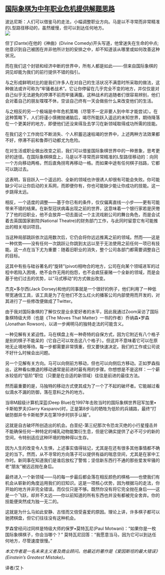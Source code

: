 <!--1594846379000-->
[国际象棋为中年职业危机提供解题思路](https://cn.ft.com/story/001088563?full=y)
------

<div></div><div class="story-lead">波达尼斯：人们可以借鉴马的走法，小幅调整职业方向。马是以不寻常而非常精准的L型路径移动的，虽然缓慢，但可以到达任何地方。</div><div class=" story-image image"><img src="https://thumbor.ftacademy.cn/unsafe/1340x754/https://thumbor.ftacademy.cn/unsafe/picture/3/000064013_piclink.jpg"></div><div class="story-body"><div id="story-body-container"><p>但丁(Dante)在他的《神曲》(Divine Comedy)开头写道，他曾迷失在生命的中点; 他意识到自己被困在并非他所计划的安排之中，却不知道该从哪里或如何改善这种状况。</p><p>而在我们这个封锁和经济中断的世界中，所有人都是如此——-但来自国际象棋的洞见却能为我们的前行提供不错的指引。</p><p>与之形成鲜明对比的是我们许多人在对自己的生活状况不满意时所采取的做法，这种做法或许可称为“牢骚者战术”。它让你停留在几乎完全不变的地方，并仅仅是对自己似乎无法避免的停滞不前而牢骚满腹。这种战术的追随者们很容易辨别，他们会对着自己的朋友喋喋不休，空谈自己终有一天会做些什么来改变他们的生活。</p><p>与之相反的另一个极端是中年危机策略（尽管不一定非要人到中年才能尝试）。在这种策略下，人们将谨小慎微抛诸脑后，竭尽所能跃入遥远的未知世界，期待降落在一个更美好的地方，即便他们还没来得及去学习在新领域取得成功所需的技能。</p><div  data-o-ads-name="mpu-middle1" class="o-ads in-article-advert" data-o-ads-formats-default="false"  data-o-ads-formats-small="FtcMobileMpu"  data-o-ads-formats-medium="FtcMpu" data-o-ads-formats-large="FtcMpu" data-o-ads-formats-extra="FtcMpu" data-o-ads-targeting="cnpos=middle1;" data-cy='[{"devices":["PC","iPhoneWeb","AndroidWeb","iPhoneApp","AndroidApp"],"pattern":"MPU","position":"Middle1","container":"mpuInStory"}]'></div><p>在我们这个工作岗位不断消失、个人积蓄迅速枯竭的世界中，上述两种方法效果都不好，停滞不前和鲁莽行动都尤为危险。</p><p>在对生活或职业做出改变之前，我们可以借鉴国际象棋世界中的一种景象，思考更好的途径。在国际象棋棋盘上，马是以不寻常而非常精准的L型路径移动的：向同一个方向移动两格，然后直角拐弯再移动一格。而如果中途有任何棋子挡路，它都可以跳过去。</p><p>这表明，盲目跃入一个遥远的、全新的领域也许很诱人却很有可能会失败。你可能缺少可以让你启动的关系网，而即便你有，你也可能缺少能让你成功的技能。这一步跳得太远。</p><p>相反，一个适度的调整——基于你已有的条件，仅仅偏离直线一小步——更有可能带来不错的结果。在新型冠状病毒出现之前的世界，这意味着一个银行家若是厌倦了了他的旧职业，他不会放弃一切去面试一个主流戏剧公司的舞台角色，而是会试着去英国国家剧院(National Theatre)的财务部门工作，与此同时留意它有可能推出的相关培训项目。</p><p>当这种局部跳跃依次运用数次后，它仍会将你远远推离之前的领域。然而——这是一种优势——没有任何一次跳跃让你跳到太远以至于无法使用之前任何一项已有技能。这一点在当下尤为重要：随着旧职业的消失，整个公司各部门都需要调整自己的目标。</p><p>这其中有些与硅谷著名的“旋转”(pivot)相吻合的地方，公司在向某个领域进军的过程中若陷入困境，绝不会作无用的抱怨，也不会疯狂豪赌一个全新的领域，而是会基于他们过去的优势，以“马式移动”的方式做出改变。</p><div data-o-ads-name="mpu-middle2" class="o-ads in-article-advert" data-o-ads-formats-default="false"  data-o-ads-formats-small="FtcMobileMpu"  data-o-ads-formats-medium="false" data-o-ads-formats-large="false" data-o-ads-formats-extra="false" data-o-ads-targeting="cnpos=middle2;" data-cy='[{"devices":["iPhoneWeb","AndroidWeb","iPhoneApp","AndroidApp"],"pattern":"MPU","position":"Middle2","container":"mpuInStory"}]'></div><p>杰克•多尔西(Jack Dorsey)和他的同事就是一个很好的例子，他们利用了一种低带宽通信工具，该工具是为了在他们不怎么红火的播客公司内部使用而开发的，对其进行了一些修改便做成了Twitter。</p><p>由于我对国际象棋的了解仅仅是业余爱好者的水平，因此我通过Zoom采访了国际象棋特级大师（也是《The Moves That Matter》一书的作者）乔纳森•罗森(Jonathan Rowson)，以进一步阐明马的独特走法的可能含义。</p><p>一种见解有关紧迫性。马在棋盘上有一种奇特的自保方式，因为它附近有八个格子是别的棋子不能呆的（它自己可以攻击这八个格子）。但这并不意味着它可以在原地无止境地等待。每一步都需要非常慎重，但又要快速决定。我们的工作或公司说不好什么时候会出问题。</p><p>另一个见解有关方向。马可以向侧前方移动，但也可以向侧后方移动。正如罗森指出，这种看似撤退的移动通常是前进时最有用的步骤。你想想是不是这样：一个薪水较低的“低阶”职位（只要是在合适的新领域）往往是前进的最佳方法。</p><p>然而最重要的是，马独特的移动方式使其成为了一个了不起的破坏者。它能越过看似滴水不漏的防御，落在意料之外的地方。</p><div data-o-ads-name="mpu-middle3" class="o-ads in-article-advert" data-o-ads-formats-default="false"  data-o-ads-formats-small="FtcMobileMpu"  data-o-ads-formats-medium="false" data-o-ads-formats-large="false" data-o-ads-formats-extra="false" data-o-ads-targeting="cnpos=middle3;" data-cy='[{"devices":["iPhoneWeb","AndroidWeb","iPhoneApp","AndroidApp"],"pattern":"MPU","position":"Middle3","container":"mpuInStory"}]'></div><p>当IBM超级计算机深蓝(Deep Blue)在1997年击败当时的国际象棋世界冠军加里•卡斯帕罗夫(Garry Kasparov)时，正是第8步马的牺牲为低阶的兵铺路，最终“打破防御并令卡斯帕罗夫在第19步时拱手认输”。</p><p>这就是自古破坏所创造出的机会。白垩纪-第三纪那次令恐龙灭绝的小行星撞击并不能确保任何一种特定的哺乳动物能繁衍生息，但是它确实提供了必不可少的新的空间，令特别适应这种环境的物种得以生存。</p><p>因为人生的改变令人生惧，上述事实值得铭记，尤其是在还有很多其他事情都不确定的当下。然而，从不寻常的方向落子可以提供有益的喘息空间，尤其是在家中工作时。新同事在知道我们是谁后放松了警惕；坚信新东西行不通的那些爱发牢骚的老“朋友”被远远抛在身后。</p><p>最终进入一个新领域——马的每一步最后都会落在相反颜色的棋格——也使我们有机会从崭新的角度运用我们的旧知识。这是一项核心优势，因为根据马的走法，你开始的地方并非完全错误。而仅仅只是不够。既然你没有将它完全抛在身后——这是一个飞跃，却并不太远——你以前知道的所有东西也并没有都被完全舍弃。你的技能便突然成为独一无二的。</p><p>这就是为什么马如此安静、古怪而又倍受喜爱的原因。理论上讲，许多棋子都可以驰骋棋盘，但它们往往没有这种机会。</p><div data-o-ads-name="mpu-middle4" class="o-ads in-article-advert" data-o-ads-formats-default="false"  data-o-ads-formats-small="FtcMobileMpu"  data-o-ads-formats-medium="false" data-o-ads-formats-large="false" data-o-ads-formats-extra="false" data-o-ads-targeting="cnpos=middle4;" data-cy='[{"devices":["iPhoneWeb","AndroidWeb","iPhoneApp","AndroidApp"],"pattern":"MPU","position":"Middle4","container":"mpuInStory"}]'></div><p>罗森曾经问过同样是特级大师的保罗•莫特瓦尼(Paul Motwani)：“如果你是一枚国际象棋棋子，你会当哪个？” 莫特瓦尼回答：“我愿意当马，因为它可以到达任何地方，尽管速度很慢。”</p><p><i>本文作者是一名未来主义者及商业顾问。他最近的著作是《爱因斯坦的最大错误》(Einstein’s Greatest Mistake)。</i></p><p>译者/艾卜</p></div><div class="clearfloat"></div></div>
